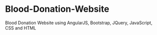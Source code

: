 # Blood-Donation-Website
Blood Donation Website using AngularJS, Bootstrap, JQuery, JavaScript, CSS and HTML
